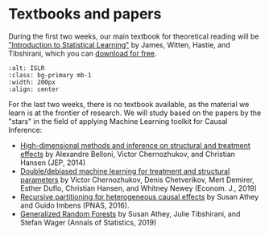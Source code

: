 # Textbooks and papers

During the first two weeks, our main textbook for theoretical reading will be ["Introduction to Statistical Learning"](https://www.statlearning.com/) by James, Witten, Hastie, and Tibshirani, which you can [download for free](https://www.statlearning.com/s/ISLR-Seventh-Printing-xwa7.pdf).


```{image} ./images/ISLR.png
:alt: ISLR
:class: bg-primary mb-1
:width: 200px
:align: center
```

For the last two weeks, there is no textbook available, as the material we learn is at the frontier of research. We will study based on the papers by the "stars" in the field of applying Machine Learning toolkit for Causal Inference:

- [High-dimensional methods and inference on structural and treatment effects](https://pubs.aeaweb.org/doi/pdfplus/10.1257/jep.28.2.29) by Alexandre Belloni, Victor Chernozhukov, and Christian Hansen (JEP, 2014)
- [Double/debiased machine learning for treatment and structural parameters](https://onlinelibrary.wiley.com/doi/full/10.1111/ectj.12097) by Victor Chernozhukov, Denis Chetverikov, Mert Demirer, Esther Duflo, Christian Hansen, and Whitney Newey (Econom. J., 2019)
- [Recursive partitioning for heterogeneous causal effects](https://www.pnas.org/content/pnas/113/27/7353.full.pdf) by Susan Athey and Guido Imbens (PNAS, 2016).
- [Generalized Random Forests](https://arxiv.org/pdf/1610.01271) by Susan Athey, Julie Tibshirani, and Stefan Wager (Annals of Statistics, 2019) 
